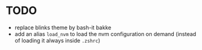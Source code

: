 # TODO

* replace blinks theme by bash-it bakke
* add an alias `load_nvm` to load the nvm configuration on demand (instead of loading it always inside `.zshrc`)
